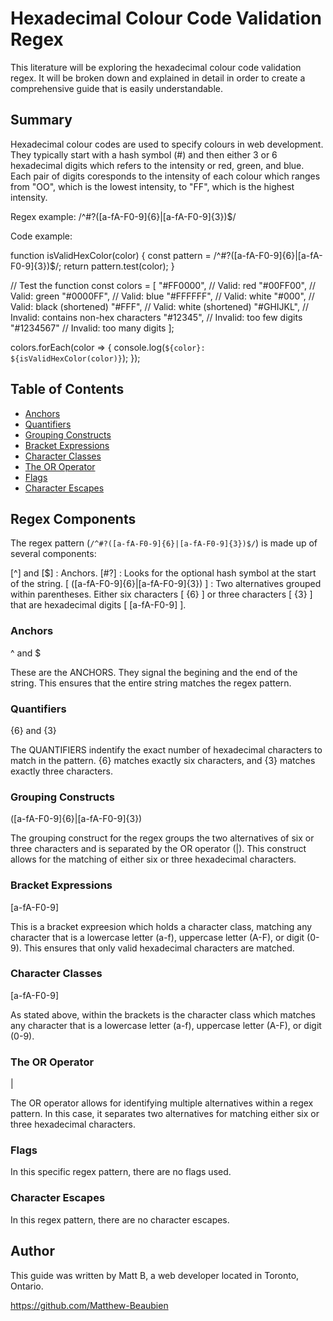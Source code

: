 # Hexadecimal Colour Code Validation Regex

This literature will be exploring the hexadecimal colour code validation regex. It will be broken down and explained in detail in order to create a comprehensive guide that is easily understandable.

## Summary

Hexadecimal colour codes are used to specify colours in web development. They typically start with a hash symbol (#) and then either 3 or 6 hexadecimal digits which refers to the intensity or red, green, and blue. Each pair of digits coresponds to the intensity of each colour which ranges from "OO", which is the lowest intensity, to "FF", which is the highest intensity.

Regex example: /^#?([a-fA-F0-9]{6}|[a-fA-F0-9]{3})$/

Code example: 

function isValidHexColor(color) {
    const pattern = /^#?([a-fA-F0-9]{6}|[a-fA-F0-9]{3})$/;
    return pattern.test(color);
}

// Test the function
const colors = [
    "#FF0000", // Valid: red
    "#00FF00", // Valid: green
    "#0000FF", // Valid: blue
    "#FFFFFF", // Valid: white
    "#000",    // Valid: black (shortened)
    "#FFF",    // Valid: white (shortened)
    "#GHIJKL", // Invalid: contains non-hex characters
    "#12345",  // Invalid: too few digits
    "#1234567" // Invalid: too many digits
];

colors.forEach(color => {
    console.log(`${color}: ${isValidHexColor(color)}`);
});

## Table of Contents

- [Anchors](#anchors)
- [Quantifiers](#quantifiers)
- [Grouping Constructs](#grouping-constructs)
- [Bracket Expressions](#bracket-expressions)
- [Character Classes](#character-classes)
- [The OR Operator](#the-or-operator)
- [Flags](#flags)
- [Character Escapes](#character-escapes)

## Regex Components

The regex pattern (`/^#?([a-fA-F0-9]{6}|[a-fA-F0-9]{3})$/`) is made up of several components: 

[^] and [$] : Anchors.
[#?] : Looks for the optional hash symbol at the start of the string. 
[ ([a-fA-F0-9]{6}|[a-fA-F0-9]{3}) ] : Two alternatives grouped within parentheses. Either six characters [ {6} ] or three characters [ {3} ] that are hexadecimal digits [ [a-fA-F0-9] ].

### Anchors

^ and $

These are the ANCHORS. They signal the begining and the end of the string. This ensures that the entire string matches the regex pattern.

### Quantifiers

{6} and {3} 

The QUANTIFIERS indentify the exact number of hexadecimal characters to match in the pattern. {6} matches exactly six characters, and {3} matches exactly three characters.

### Grouping Constructs

([a-fA-F0-9]{6}|[a-fA-F0-9]{3})

The grouping construct for the regex groups the two alternatives of six or three characters and is separated by the OR operator (|). This construct allows for the matching of either six or three hexadecimal characters.

### Bracket Expressions

[a-fA-F0-9]

This is a bracket expreesion which holds a character class, matching any character that is a lowercase letter (a-f), uppercase letter (A-F), or digit (0-9). This ensures that only valid hexadecimal characters are matched.

### Character Classes

[a-fA-F0-9]

As stated above, within the brackets is the character class which matches any character that is a lowercase letter (a-f), uppercase letter (A-F), or digit (0-9).

### The OR Operator

| 

The OR operator allows for identifying multiple alternatives within a regex pattern. In this case, it separates two alternatives for matching either six or three hexadecimal characters.

### Flags

In this specific regex pattern, there are no flags used.

### Character Escapes

In this regex pattern, there are no character escapes.

## Author

This guide was written by Matt B, a web developer located in Toronto, Ontario. 

https://github.com/Matthew-Beaubien

